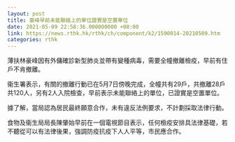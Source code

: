 ```yaml
---
layout: post
title: 豪峰早前未能聯絡上的單位證實是空置單位
date: 2021-05-09 22:58:36.000000000 +08:00
link: https://news.rthk.hk/rthk/ch/component/k2/1590014-20210509.htm
categories: rthk
---
```


薄扶林豪峰因有外傭確診新型肺炎並帶有變種病毒，需要全幢撤離檢疫，早前有住戶不肯撤離。

衞生署表示，有關的撤離行動已在5月7日傍晚完成，全幢共有29戶，共撤離28戶共120人，另有2人入院檢查，早前表示未能聯絡上的單位，已證實是空置單位。

據了解，當局認為居民最終願意合作，未有違反法例要求，不計劃採取法律行動。

食物及衞生局局長陳肇始早前在一個電視節目表示，任何檢疫安排具法律基礎，若不聽從可以有法律後果，強調防疫抗疫下人人平等，市民應合作。
